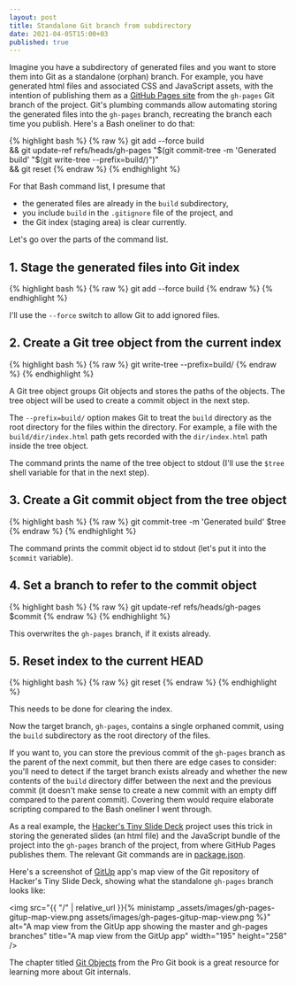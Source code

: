 ```yaml
---
layout: post
title: Standalone Git branch from subdirectory
date: 2021-04-05T15:00+03
published: true
---
```


Imagine you have a subdirectory of generated files and you want to store
them into Git as a standalone (orphan) branch. For example, you have
generated html files and associated CSS and JavaScript assets, with the
intention of publishing them as a [GitHub Pages
site](https://docs.github.com/en/pages/getting-started-with-github-pages/about-github-pages#publishing-sources-for-github-pages-sites)
from the `gh-pages` Git branch of the project. Git's plumbing commands
allow automating storing the generated files into the `gh-pages` branch,
recreating the branch each time you publish. Here's a Bash oneliner to
do that:

{% highlight bash %}
{% raw %}
git add --force build \
  && git update-ref refs/heads/gh-pages "$(git commit-tree -m 'Generated build' "$(git write-tree --prefix=build/)")" \
  && git reset
{% endraw %}
{% endhighlight %}

For that Bash command list, I presume that

* the generated files are already in the `build` subdirectory,
* you include `build` in the `.gitignore` file of the project, and
* the Git index (staging area) is clear currently.

Let's go over the parts of the command list.

## 1. Stage the generated files into Git index

{% highlight bash %}
{% raw %}
git add --force build
{% endraw %}
{% endhighlight %}

I'll use the `--force` switch to allow Git to add ignored files.

## 2. Create a Git tree object from the current index

{% highlight bash %}
{% raw %}
git write-tree --prefix=build/
{% endraw %}
{% endhighlight %}

A Git tree object groups Git objects and stores the paths of the
objects. The tree object will be used to create a commit object in the
next step.

The `--prefix=build/` option makes Git to treat the `build` directory as
the root directory for the files within the directory. For example, a
file with the `build/dir/index.html` path gets recorded with the
`dir/index.html` path inside the tree object.

The command prints the name of the tree object to stdout (I'll use the
`$tree` shell variable for that in the next step).

## 3. Create a Git commit object from the tree object

{% highlight bash %}
{% raw %}
git commit-tree -m 'Generated build' $tree
{% endraw %}
{% endhighlight %}

The command prints the commit object id to stdout (let's put it into the
`$commit` variable).

## 4. Set a branch to refer to the commit object

{% highlight bash %}
{% raw %}
git update-ref refs/heads/gh-pages $commit
{% endraw %}
{% endhighlight %}

This overwrites the `gh-pages` branch, if it exists already.

## 5. Reset index to the current HEAD

{% highlight bash %}
{% raw %}
git reset
{% endraw %}
{% endhighlight %}

This needs to be done for clearing the index.

Now the target branch, `gh-pages`, contains a single orphaned commit,
using the `build` subdirectory as the root directory of the files.

If you want to, you can store the previous commit of the `gh-pages`
branch as the parent of the next commit, but then there are edge cases
to consider: you'll need to detect if the target branch exists already
and whether the new contents of the `build` directory differ between the
next and the previous commit (it doesn't make sense to create a new
commit with an empty diff compared to the parent commit). Covering them
would require elaborate scripting compared to the Bash oneliner I went
through.

As a real example, the [Hacker's Tiny Slide
Deck](https://github.com/tkareine/hackers-tiny-slide-deck) project uses
this trick in storing the generated slides (an html file) and the
JavaScript bundle of the project into the `gh-pages` branch of the
project, from where GitHub Pages publishes them. The relevant Git
commands are in
[package.json](https://github.com/tkareine/hackers-tiny-slide-deck/blob/044da2e4d28eaca5db554a0d6f3c41c6d4e905ea/package.json#L33).

Here's a screenshot of [GitUp](https://gitup.co/) app's map view of the
Git repository of Hacker's Tiny Slide Deck, showing what the standalone
`gh-pages` branch looks like:

<img src="{{ "/" | relative_url }}{% ministamp _assets/images/gh-pages-gitup-map-view.png assets/images/gh-pages-gitup-map-view.png %}" alt="A map view from the GitUp app showing the master and gh-pages branches" title="A map view from the GitUp app" width="195" height="258" />

The chapter titled [Git
Objects](https://git-scm.com/book/en/v2/Git-Internals-Git-Objects) from
the Pro Git book is a great resource for learning more about Git
internals.
